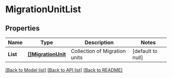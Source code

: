 # MigrationUnitList

## Properties
Name | Type | Description | Notes
------------ | ------------- | ------------- | -------------
**List** | [**[]MigrationUnit**](MigrationUnit.md) | Collection of Migration units | [default to null]

[[Back to Model list]](../README.md#documentation-for-models) [[Back to API list]](../README.md#documentation-for-api-endpoints) [[Back to README]](../README.md)

